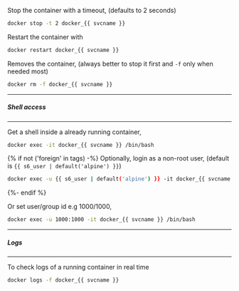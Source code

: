 Stop the container with a timeout, (defaults to 2 seconds)

``` sh
docker stop -t 2 docker_{{ svcname }}
```

Restart the container with

``` sh
docker restart docker_{{ svcname }}
```

Removes the container, (always better to stop it first and `-f`
only when needed most)

``` sh
docker rm -f docker_{{ svcname }}
```

---
##### Shell access
---

Get a shell inside a already running container,

``` sh
docker exec -it docker_{{ svcname }} /bin/bash
```


{% if not ('foreign' in tags) -%}
Optionally, login as a non-root user, (default is `{{ s6_user | default('alpine') }}`)

``` sh
docker exec -u {{ s6_user | default('alpine') }} -it docker_{{ svcname }} /bin/bash
```
{%- endif %}

Or set user/group id e.g 1000/1000,

``` sh
docker exec -u 1000:1000 -it docker_{{ svcname }} /bin/bash
```

---
##### Logs
---

To check logs of a running container in real time

``` sh
docker logs -f docker_{{ svcname }}
```

